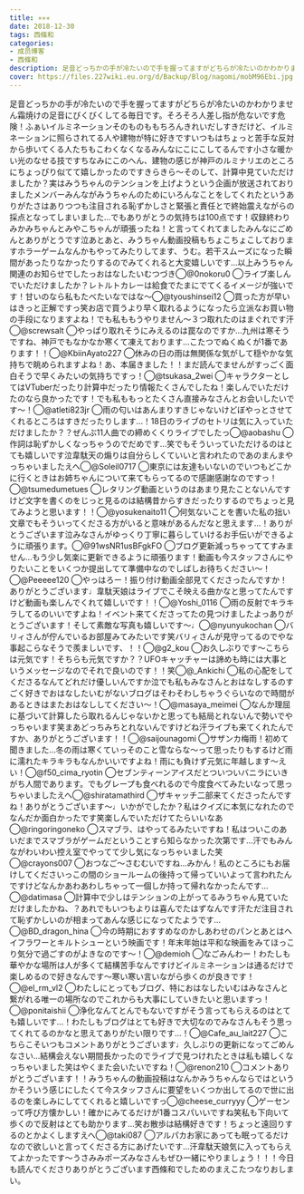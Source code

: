 ```yaml
---
title: ✳︎✳︎✳︎
date: 2018-12-30
tags: 西條和
categories: 
- 成员博客
- 西條和
description: 足音どっちかの手が冷たいので手を握ってますがどちらが冷たいのかわかりません霜焼けの足音にびくびくしてる毎日です。そろそろ人差し指が危ないです危険！ふぁいイルミネーションそのものももちろんきれいだし...
cover: https://files.227wiki.eu.org/d/Backup/Blog/nagomi/mobM96Ebi.jpg 
---
```


足音どっちかの手が冷たいので手を握ってますがどちらが冷たいのかわかりません霜焼けの足音にびくびくしてる毎日です。そろそろ人差し指が危ないです危険！ふぁいイルミネーションそのものももちろんきれいだしすきだけど、イルミネーションに照らされてる人や建物が特に好きですいつもはちょっと苦手な反対から歩いてくる人たちもこわくなくなるみんなにこにこしてるんです小さな暖かい光のなせる技ですちなみにこのへん、建物の感じが神戸のルミナリエのところにちょっぴり似てて嬉しかったのですきらきら〜そのして、計算中見ていただけましたか？実はみうちゃんのテンションを上げようという企画が放送されておりましたメンバーみんながみうちゃんのためにいろんなことをしてくれたというありがたさはありつつも注目される恥ずかしさと緊張と責任とで終始震えながらの採点となってしまいました…でもありがとうの気持ちは100点です！収録終わりみかみちゃんとみやこちゃんが頑張ったね！と言ってくれてましたみんなにごめんとありがとうです泣あとあと、みうちゃん動画投稿もちょこちょこしておりますホラーゲームなんかもやってみたりしてます、うむ。若干スムーズになった瞬間があったりなかったりするのでみてくれると大変嬉しいです…以上みうちゃん関連のお知らせでしたっおはなしたいむつづき◯@0nokoru0 ◯ライブ楽しんでいただけましたか？レトルトカレーは給食でたまにでてくるイメージが強いです！甘いのなら私もたべたいなではな〜◯@tyoushinsei12 ◯買った方が早いはきっと正解ですっ笑お店で買うより早く取れるようになったら立派なお買い物の手段になりますよね！でも私ももうやりません〜３つ取れたのはまぐれです汗◯@screwsalt ◯やっぱり取れそうにみえるのは罠なのですか…九州は寒そうですね、神戸でもなかなか寒くて凍えております…こたつでぬくぬくが1番であります！！◯@KbiinAyato227 ◯休みの日の雨は無関係な気がして穏やかな気持ちで眺められますよね！あ、本届きました！！まだ読んでませんがすっごく面白そうで早くみたいの気持ちですっ！◯@tsukasa_2wei ◯キャラクターとしてはVTuberだったり計算中だったり情報たくさんでしたね！楽しんでいただけたのなら良かったです！でも私ももっとたくさん直接みなさんとお会いしたいです〜！◯@atleti823jr ◯雨の匂いはあんまりすきじゃないけどぼやっとさせてくれるところはすきだったりします…！18日のライブのセトリは気に入っていただけましたか？？ぜんぶ11人曲での締めくくりライブでしたっ◯@aobashu ◯作詞は恥ずかしくなっちゃうのでだめです…笑でもそういっていただけるのはとても嬉しいです泣韋駄天の煽りは自分らしくていいと言われたのであのまんまやっちゃいましたえへ◯@Soleil0717 ◯東京には友達もいないのでいつもどこかに行くときはお姉ちゃんについて来てもらってるので感謝感謝なのですっ！◯@tsumedumetues ◯レタリング動画というのはあまり見たことないんですけど文字を書くのをじっと見るのは結構昔からすきだったりするのでちょっと見てみようと思います！！◯@yosukenaito11 ◯何気ないことを書いた私の拙い文章でもそういってくださる方がいると意味があるんだなと思えます…！ありがとうございます泣みなさんがゆっくり丁寧に暮らしていけるお手伝いができるように頑張ります。◯@91wsNR1usBFgkFO ◯ブログ更新減っちゃっててすみません…もう少し気楽に更新できるように頑張ります！動画も今スタッフさんにやりたいことをいくつか提出してて準備中なのでしばしお待ちください〜！◯@Peeeee120 ◯やっはろー！振り付け動画全部見てくださったんですか！ありがとうございます♩韋駄天娘はライブでこそ映える曲かなと思ってたんですけど動画も楽しんでくれて嬉しいです！！◯@Yoshi_0116 ◯雨の反射でキラキラしてるのいいですよね！イベント来てくださってたの見つけましたよっありがとうございます！そして素敵な写真も嬉しいです〜♩◯@nyunyukochan ◯バリィさんが佇んでいるお部屋みてみたいです笑バリィさんが見守ってるのでやな事起こらなそうで羨ましいです、！！◯@g2_kou ◯お久しぶりです〜こちらは元気です！そちらも元気ですか？？UFOキャッチャーは諦めも時には大事というメッセージなのでそれで良いのです！！笑◯@_Ankichi ◯私の心配をしてくださるなんてどれだけ優しいんですか泣でも私もみなさんとおはなしするのすごく好きでおはなしたいむがないブログはそわそわしちゃうぐらいなので時間があるときはまたおはなししてください〜！◯@masaya_meimei ◯なんか理屈に基づいて計算したら取れるんじゃないかと思っても結局とれないんで勢いでやっちゃいます笑まあどっちみちとれないんですけどね汗ライブも来てくれたんですか、ありがとうございます！！◯@saijounagomi ◯サザンカ梅雨！初めて聞きました…冬の雨は寒くていっそのこと雪ならな〜って思ったりもするけど雨に濡れたキラキラもなんかいいですよね！雨にも負けず元気に年越します〜えい！◯@f50_cima_ryotin ◯セブンティーンアイスだとついついバニラにいきがち人間であります。でもグレープも食べれるので今度食べてみたいなって思っちゃいましたえへ◯@shiratamathird ◯ザキャッチ二部来てくださったんですね！ありがとうございます〜♩いかがでしたか？私はクイズに本気になれたのでなんだか面白かったです笑楽しんでいただけてたらいいなあ◯@ringoringoneko ◯スマブラ、はやってるみたいですね！私はついこのあいだまでスマブラがゲームだということすら知らなかった次第です…汗でもみんながわいわい控え室でやってて少し気になっちゃいました笑◯@crayons007 ◯おつなご〜さむむいですね…みかん！私のところにもお届けしてくださいっこの間のショールームの後持って帰っていいよって言われたんですけどなんかあわあわしちゃって一個しか持って帰れなかったんです…◯@datimasa ◯計算中で少しはテンションの上がってるみうちゃん見ていただけましたかね、？あれでもいつもよりは喜んでたはずなんです汗ただ注目されて恥ずかしいのが相まってあんな感じになってたようです…◯@BD_dragon_hina ◯今の時期におすすめなのかしあわせのパンとあとはヘイフラワーとキルトシューという映画です！年末年始は平和な映画をみてほっこり気分で過ごすのがよきなのです〜！◯@demioh ◯なごみんわー！わたしも華やかな場所は人が多くて結構苦手なんですけどイルミネーションは通るだけで楽しめるので好きなんです〜寒い寒い言いながら歩くのが良きです！◯@el_rm_vl2 ◯わたしにとってもブログ、特におはなしたいむはみなさんと繋がれる唯一の場所なのでこれからも大事にしていきたいと思いますっ！◯@ponitaishii ◯浄化なんてとんでもないですがそう言ってもらえるのはとても嬉しいです…！わたしもブログはとても好きで大切なのでみなさんもそう思ってくれてるのかなと思えてありがたい限りです…！◯@Cafe_au_lait227 ◯こちらこそいつもコメントありがとうございます♩久しぶりの更新になってごめんなさい…結構会えない期間長かったのでライブで見つけれたときは私も嬉しくなっちゃいました笑はやくまた会いたいですね！◯@renon210 ◯コメントありがとうございます！！みうちゃんの動画投稿はなんかみうちゃんならではというかそういう感じにしたくて今スタッフさんに要望をいくつか出してるので世に出るのを楽しみにしててくれると嬉しいですっ◯@cheese_curryyy ◯ゲーセンって呼び方懐かしい！確かにみてるだけが1番コスパいいですね笑私も下向いて歩くので反射はとても助かります…笑お散歩は結構好きです！ちょっと遠回りするのとかよくしますえへ◯@taki087 ◯アルパカお家にあっても眠ってるだけなので欲しいと言ってくださる方にあげたいです…汗韋駄天娘気に入ってもらえてよかったです〜うさみみポーズみなさんもぜひ一緒にやりましょう！！！今日も読んでくださりありがとうございます西條和でしためのまえこたつなりおしまい。


